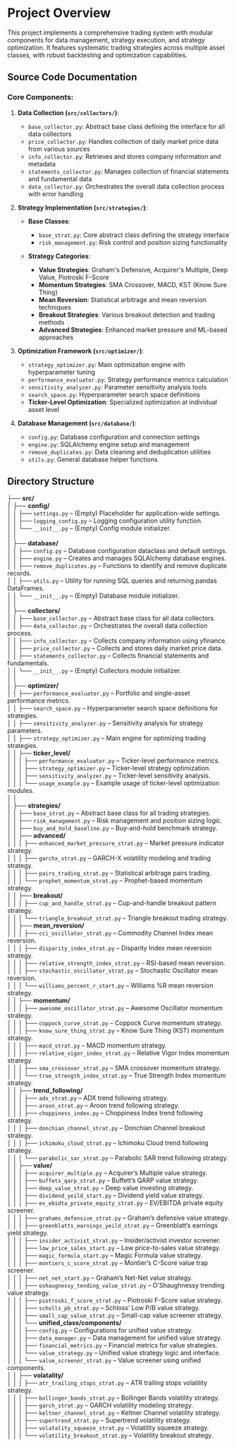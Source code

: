 # Project Overview

This project implements a comprehensive trading system with modular components for data management, strategy execution, and strategy optimization. It features systematic trading strategies across multiple asset classes, with robust backtesting and optimization capabilities.

## Source Code Documentation

### Core Components:

1. **Data Collection (`src/collectors/`)**:
   - `base_collector.py`: Abstract base class defining the interface for all data collectors
   - `price_collector.py`: Handles collection of daily market price data from various sources
   - `info_collector.py`: Retrieves and stores company information and metadata
   - `statements_collector.py`: Manages collection of financial statements and fundamental data
   - `data_collector.py`: Orchestrates the overall data collection process with error handling

2. **Strategy Implementation (`src/strategies/`)**:
   - **Base Classes**:
     - `base_strat.py`: Core abstract class defining the strategy interface
     - `risk_management.py`: Risk control and position sizing functionality
   
   - **Strategy Categories**:
     - **Value Strategies**: Graham's Defensive, Acquirer's Multiple, Deep Value, Piotroski F-Score
     - **Momentum Strategies**: SMA Crossover, MACD, KST (Know Sure Thing)
     - **Mean Reversion**: Statistical arbitrage and mean reversion techniques
     - **Breakout Strategies**: Various breakout detection and trading methods
     - **Advanced Strategies**: Enhanced market pressure and ML-based approaches

3. **Optimization Framework (`src/optimizer/`)**:
   - `strategy_optimizer.py`: Main optimization engine with hyperparameter tuning
   - `performance_evaluator.py`: Strategy performance metrics calculation
   - `sensitivity_analyzer.py`: Parameter sensitivity analysis tools
   - `search_space.py`: Hyperparameter search space definitions
   - **Ticker-Level Optimization**: Specialized optimization at individual asset level

4. **Database Management (`src/database/`)**:
   - `config.py`: Database configuration and connection settings
   - `engine.py`: SQLAlchemy engine setup and management
   - `remove_duplicates.py`: Data cleaning and deduplication utilities
   - `utils.py`: General database helper functions

## Directory Structure

├── **src/**  
│   ├── **config/**  
│   │   ├── `settings.py` – (Empty) Placeholder for application-wide settings.  
│   │   ├── `logging_config.py` – Logging configuration utility function.  
│   │   └── `__init__.py` – (Empty) Config module initializer.  
│   │  
│   ├── **database/**  
│   │   ├── `config.py` – Database configuration dataclass and default settings.  
│   │   ├── `engine.py` – Creates and manages SQLAlchemy database engines.  
│   │   ├── `remove_duplicates.py` – Functions to identify and remove duplicate records.  
│   │   ├── `utils.py` – Utility for running SQL queries and returning pandas DataFrames.  
│   │   └── `__init__.py` – (Empty) Database module initializer.  
│   │  
│   ├── **collectors/**  
│   │   ├── `base_collector.py` – Abstract base class for all data collectors.  
│   │   ├── `data_collector.py` – Orchestrates the overall data collection process.  
│   │   ├── `info_collector.py` – Collects company information using yfinance.  
│   │   ├── `price_collector.py` – Collects and stores daily market price data.  
│   │   ├── `statements_collector.py` – Collects financial statements and fundamentals.  
│   │   └── `__init__.py` – (Empty) Collectors module initializer.  
│   │  
│   ├── **optimizer/**  
│   │   ├── `performance_evaluator.py` – Portfolio and single-asset performance metrics.  
│   │   ├── `search_space.py` – Hyperparameter search space definitions for strategies.  
│   │   ├── `sensitivity_analyzer.py` – Sensitivity analysis for strategy parameters.  
│   │   ├── `strategy_optimizer.py` – Main engine for optimizing trading strategies.  
│   │   ├── **ticker_level/**  
│   │   │   ├── `performance_evaluator.py` – Ticker-level performance metrics.  
│   │   │   ├── `strategy_optimizer.py` – Ticker-level strategy optimization.  
│   │   │   ├── `sensitivity_analyzer.py` – Ticker-level sensitivity analysis.  
│   │   │   └── `usage_example.py` – Example usage of ticker-level optimization modules.  
│   │  
│   ├── **strategies/**  
│   │   ├── `base_strat.py` – Abstract base class for all trading strategies.  
│   │   ├── `risk_management.py` – Risk management and position sizing logic.  
│   │   ├── `buy_and_hold_baseline.py` – Buy-and-hold benchmark strategy.  
│   │   ├── **advanced/**  
│   │   │   ├── `enhanced_market_pressure_strat.py` – Market pressure indicator strategy.  
│   │   │   ├── `garchx_strat.py` – GARCH-X volatility modeling and trading strategy.  
│   │   │   ├── `pairs_trading_strat.py` – Statistical arbitrage pairs trading.  
│   │   │   └── `prophet_momentum_strat.py` – Prophet-based momentum strategy.  
│   │   ├── **breakout/**  
│   │   │   ├── `cup_and_handle_strat.py` – Cup-and-handle breakout pattern strategy.  
│   │   │   └── `triangle_breakout_strat.py` – Triangle breakout trading strategy.  
│   │   ├── **mean_reversion/**  
│   │   │   ├── `cci_oscillator_strat.py` – Commodity Channel Index mean reversion.  
│   │   │   ├── `disparity_index_strat.py` – Disparity Index mean reversion strategy.  
│   │   │   ├── `relative_strength_index_strat.py` – RSI-based mean reversion.  
│   │   │   ├── `stochastic_oscillator_strat.py` – Stochastic Oscillator mean reversion.  
│   │   │   └── `williams_percent_r_start.py` – Williams %R mean reversion strategy.  
│   │   ├── **momentum/**  
│   │   │   ├── `awesome_oscillator_strat.py` – Awesome Oscillator momentum strategy.  
│   │   │   ├── `coppock_curve_strat.py` – Coppock Curve momentum strategy.  
│   │   │   ├── `know_sure_thing_strat.py` – Know Sure Thing (KST) momentum strategy.  
│   │   │   ├── `macd_strat.py` – MACD momentum strategy.  
│   │   │   ├── `relative_vigor_index_strat.py` – Relative Vigor Index momentum strategy.  
│   │   │   ├── `sma_crossover_strat.py` – SMA crossover momentum strategy.  
│   │   │   └── `true_strength_index_strat.py` – True Strength Index momentum strategy.  
│   │   ├── **trend_following/**  
│   │   │   ├── `adx_strat.py` – ADX trend following strategy.  
│   │   │   ├── `aroon_strat.py` – Aroon trend following strategy.  
│   │   │   ├── `choppiness_index.py` – Choppiness Index trend following strategy.  
│   │   │   ├── `donchian_channel_strat.py` – Donchian Channel breakout strategy.  
│   │   │   ├── `ichimoku_cloud_strat.py` – Ichimoku Cloud trend following strategy.  
│   │   │   └── `parabolic_sar_strat.py` – Parabolic SAR trend following strategy.  
│   │   ├── **value/**  
│   │   │   ├── `acquirer_multiple.py` – Acquirer’s Multiple value strategy.  
│   │   │   ├── `buffets_qarp_strat.py` – Buffett’s QARP value strategy.  
│   │   │   ├── `deep_value_strat.py` – Deep value investing strategy.  
│   │   │   ├── `dividend_yeild_start.py` – Dividend yield value strategy.  
│   │   │   ├── `ev_ebidta_private_equity_strat.py` – EV/EBITDA private equity screener.  
│   │   │   ├── `grahams_defensive_strat.py` – Graham’s defensive value strategy.  
│   │   │   ├── `greenblatts_earnings_yeild_strat.py` – Greenblatt’s earnings yield strategy.  
│   │   │   ├── `insider_activist_strat.py` – Insider/activist investor screener.  
│   │   │   ├── `low_price_sales_start.py` – Low price-to-sales value strategy.  
│   │   │   ├── `magic_formula_start.py` – Magic Formula value strategy.  
│   │   │   ├── `montiers_c_score_strat.py` – Montier’s C-Score value trap screener.  
│   │   │   ├── `net_net_start.py` – Graham’s Net-Net value strategy.  
│   │   │   ├── `oshaugnessy_tending_value_strat.py` – O'Shaughnessy trending value strategy.  
│   │   │   ├── `piotroski_f_score_strat.py` – Piotroski F-Score value strategy.  
│   │   │   ├── `scholls_pb_strat.py` – Schloss’ Low P/B value strategy.  
│   │   │   ├── `small_cap_value_strat.py` – Small-cap value screener strategy.  
│   │   │   └── **unified_class/components/**  
│   │   │       ├── `config.py` – Configurations for unified value strategy.  
│   │   │       ├── `data_manager.py` – Data management for unified value strategy.  
│   │   │       ├── `financial_metrics.py` – Financial metrics for value strategies.  
│   │   │       └── `value_strategy.py` – Unified value strategy logic and interface.  
│   │   │   └── `value_screener_strat.py` – Value screener using unified components.  
│   │   ├── **volatality/**  
│   │   │   ├── `atr_trailing_stops_strat.py` – ATR trailing stops volatility strategy.  
│   │   │   ├── `bollinger_bands_strat.py` – Bollinger Bands volatility strategy.  
│   │   │   ├── `garch_strat.py` – GARCH volatility modeling strategy.  
│   │   │   ├── `keltner_channel_strat.py` – Keltner Channel volatility strategy.  
│   │   │   ├── `supertrend_strat.py` – Supertrend volatility strategy.  
│   │   │   ├── `volatality_squeeze_strat.py` – Volatility squeeze strategy.  
│   │   │   └── `volatility_breakout_strat.py` – Volatility breakout strategy.
```

